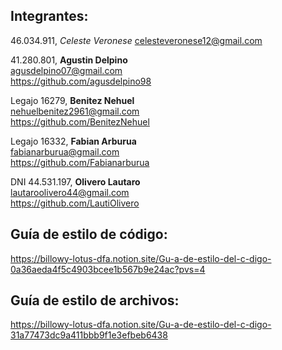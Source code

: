 ## **Integrantes:**
         
46.034.911, *Celeste Veronese*
[celesteveronese12@gmail.com](mailto:celesteveronese12@gmail.com)


 41.280.801, **Agustin Delpino**  
[agusdelpino07@gmail.com](mailto:agusdelpino07@gmail.com)  
https://github.com/agusdelpino98

Legajo 16279, **Benitez Nehuel**  
[nehuelbenitez2961@gmail.com](mailto:nehuelbenitez2961@gmail.com)  
https://github.com/BenitezNehuel

Legajo 16332, **Fabian Arburua**  
fabianarburua@gmail.com  
https://github.com/Fabianarburua  

DNI 44.531.197, **Olivero Lautaro**  
[lautaroolivero44@gmail.com](mailto:lautaroolivero44@gmail.com)  
https://github.com/LautiOlivero  


## **Guía de estilo de código:**

https://billowy-lotus-dfa.notion.site/Gu-a-de-estilo-del-c-digo-0a36aeda4f5c4903bcee1b567b9e24ac?pvs=4

## **Guía de estilo de archivos:**

https://billowy-lotus-dfa.notion.site/Gu-a-de-estilo-del-c-digo-31a77473dc9a411bbb9f1e3efbeb6438
